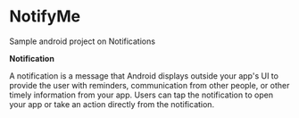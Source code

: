 # NotifyMe
Sample android project on Notifications

**Notification**



A notification is a message that Android displays outside your app's UI to provide the user with reminders,
communication from other people, or other timely information from your app. 
Users can tap the notification to open your app or take an action directly from the notification.
